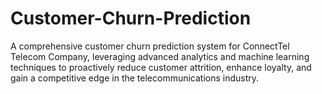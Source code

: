 # Customer-Churn-Prediction
A comprehensive customer churn prediction system for ConnectTel Telecom Company, leveraging advanced analytics and machine learning techniques to proactively reduce customer attrition, enhance loyalty, and gain a competitive edge in the telecommunications industry.
